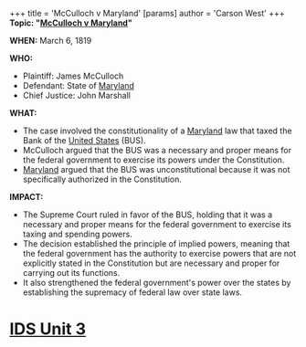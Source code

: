 +++
 title = 'McCulloch v Maryland'
[params]
	author = 'Carson West'
+++
**Topic: "[McCulloch v Maryland](./../mcculloch-v-maryland/)"**

**WHEN:** March 6, 1819

**WHO:**

* Plaintiff: James McCulloch
* Defendant: State of [Maryland](./../maryland/)
* Chief Justice: John Marshall

**WHAT:**

* The case involved the constitutionality of a [Maryland](./../maryland/) law that taxed the Bank of the [United States](./../united-states/) (BUS).
* McCulloch argued that the BUS was a necessary and proper means for the federal government to exercise its powers under the Constitution.
* [Maryland](./../maryland/) argued that the BUS was unconstitutional because it was not specifically authorized in the Constitution.

**IMPACT:**

* The Supreme Court ruled in favor of the BUS, holding that it was a necessary and proper means for the federal government to exercise its taxing and spending powers.
* The decision established the principle of implied powers, meaning that the federal government has the authority to exercise powers that are not explicitly stated in the Constitution but are necessary and proper for carrying out its functions.
* It also strengthened the federal government's power over the states by establishing the supremacy of federal law over state laws.
# [IDS Unit 3](./../ids-unit-3/)